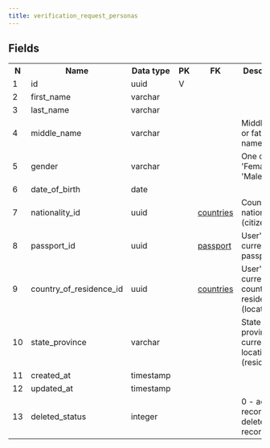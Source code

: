 ```yaml
---
title: verification_request_personas 
---
```


## Fields

<table style="width: 100%">
    <colgroup>
       <col span="1" style="width: 3%;"/>
       <col span="1" style="width: 12%;"/>
       <col span="1" style="width: 10%;"/>
       <col span="1" style="width: 3%;"/>
       <col span="1" style="width: 12%;"/>
       <col span="1" style="width: 60%;"/>
    </colgroup>
  <tr>
    <th>N</th>
    <th>Name</th>
    <th>Data type</th>
    <th>PK</th>
    <th>FK</th>
    <th>Description</th>
  </tr>
<tr><td>1</td><td>id</td><td>uuid</td><td>V</td><td></td><td></td></tr>
<tr><td>2</td><td>first_name</td><td>varchar</td><td></td><td></td><td></td></tr>
<tr><td>3</td><td>last_name</td><td>varchar</td><td></td><td></td><td></td></tr>
<tr><td>4</td><td>middle_name</td><td>varchar</td><td></td><td></td><td>Middle name or father's name</td></tr>
<tr><td>5</td><td>gender</td><td>varchar</td><td></td><td></td><td>One of: 'Female', 'Male'</td></tr>
<tr><td>6</td><td>date_of_birth</td><td>date</td><td></td><td></td><td></td></tr>
<tr><td>7</td><td>nationality_id</td><td>uuid</td><td></td><td><a href="countries.md">countries</a></td><td>Country of nationality (citizenship).</td></tr>
<tr><td>8</td><td>passport_id</td><td>uuid</td><td></td><td><a href="passport.md">passport</a></td><td>User's current passport.</td></tr>
<tr><td>9</td><td>country_of_residence_id</td><td>uuid</td><td></td><td><a href="countries.md">countries</a></td><td>User's current country of residence (location).</td></tr>
<tr><td>10</td><td>state_province</td><td>varchar</td><td></td><td></td><td>State or province of current location (residence?)</td></tr>
<tr><td>11</td><td>created_at</td><td>timestamp</td><td></td><td></td><td></td></tr>
<tr><td>12</td><td>updated_at</td><td>timestamp</td><td></td><td></td><td></td></tr>
<tr><td>13</td><td>deleted_status</td><td>integer</td><td></td><td></td><td>0 - active record, 1 - deleted record.</td></tr>

</table>